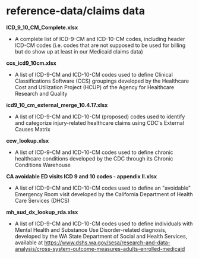 # reference-data/claims data


**ICD_9_10_CM_Complete.xlsx**
- A complete list of ICD-9-CM and ICD-10-CM codes, including header ICD-CM codes (i.e. codes that are not supposed to be used for billing but do show up at least in our Medicaid claims data)

**ccs_icd9_10cm.xlsx**
- A list of ICD-9-CM and ICD-10-CM codes used to define Clinical Classifications Software (CCS) groupings developed by the Healthcare Cost and Utilization Project (HCUP) of the Agency for Healthcare Research and Quality 

**icd9_10_cm_external_merge_10.4.17.xlsx**
- A list of ICD-9-CM and ICD-10-CM (proposed) codes used to identify and categorize injury-related healthcare claims using CDC's External Causes Matrix

**ccw_lookup.xlsx**
- A list of ICD-9-CM and ICD-10-CM codes used to define chronic healthcare conditions developed by the CDC through its Chronic Conditions Warehouse

**CA avoidable ED visits ICD 9 and 10 codes - appendix II.xlsx**
- A list of ICD-9-CM and ICD-10-CM codes used to define an "avoidable" Emergency Room visit developed by the California Department of Health Care Services (DHCS)

**mh_sud_dx_lookup_rda.xlsx**
- A list of ICD-9-CM and ICD-10-CM codes used to define individuals with Mental Health and Substance Use Disorder-related diagnosis, developed by the WA State Department of Social and Health Services, available at https://www.dshs.wa.gov/sesa/research-and-data-analysis/cross-system-outcome-measures-adults-enrolled-medicaid
